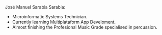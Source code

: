 José Manuel Sarabia Sarabia:
- Microinformatic Systems Technician.
- Currently learning Multiplataform App Develoment.
- Almost finishing the Profesional Music Grade specialised in percussion.
